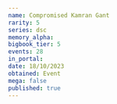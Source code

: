 ```yaml
---
name: Compromised Kamran Gant
rarity: 5
series: dsc
memory_alpha:
bigbook_tier: 5
events: 28
in_portal:
date: 18/10/2023
obtained: Event
mega: false
published: true
---
```



